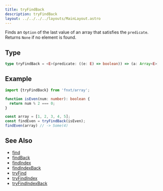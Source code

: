 ```yaml
---
title: tryFindBack
description: tryFindBack
layout: ../../../../layouts/MainLayout.astro
---
```


Finds an `Option` of the last value of an array that satisfies the `predicate`. Returns `None` if no element is found.

## Type

```ts
type tryFindBack = <E>(predicate: ((e: E) => boolean)) => (a: Array<E>) => Option<E>
```

## Example

```ts
import {tryFindBack} from 'fnxt/array';

function isEven(num: number): boolean {
  return num % 2 === 0;
}

const array = [1, 2, 3, 4, 5];
const findEven = tryFindBack(isEven);
findEven(array) // -> Some(4)
```

## See Also

- [find](/core/en/array/operator/find)
- [findBack](/core/en/array/operator/findBack)
- [findIndex](/core/en/array/operator/findIndex)
- [findIndexBack](/core/en/array/operator/findIndexBack)
- [tryFind](/core/en/array/operator/tryFind)
- [tryFindIndex](/core/en/array/operator/tryFindIndex)
- [tryFindIndexBack](/core/en/array/operator/tryFindIndexBack)
